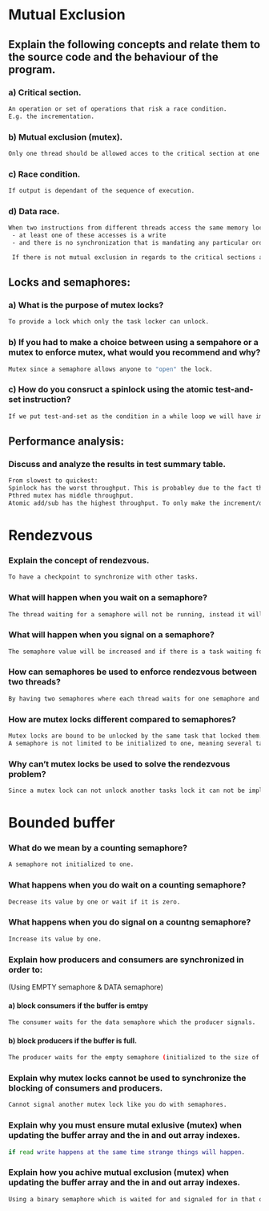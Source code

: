 # Mutual Exclusion
## Explain the following concepts and relate them to the source code and the behaviour of the program.

### a) Critical section.
```bash
An operation or set of operations that risk a race condition.
E.g. the incrementation.
```
### b) Mutual exclusion (mutex).
```bash
Only one thread should be allowed acces to the critical section at one time.
```
### c) Race condition.
```bash
If output is dependant of the sequence of execution.
```
### d) Data race.
```bash
When two instructions from different threads access the same memory location and:
 - at least one of these accesses is a write
 - and there is no synchronization that is mandating any particular order among these accesses.

 If there is not mutual exclusion in regards to the critical sections a data race will occure as the threads race towards incrementing.
```

## Locks and semaphores:
### a) What is the purpose of mutex locks?
```bash
To provide a lock which only the task locker can unlock.
```

### b) If you had to make a choice between using a sempahore or a mutex to enforce mutex, what would you recommend and why?
```bash
Mutex since a semaphore allows anyone to "open" the lock.
```

### c) How do you consruct a spinlock using the atomic test-and-set instruction?
```bash
If we put test-and-set as the condition in a while loop we will have implemented a spinlock.
```

## Performance analysis:

### Discuss and analyze the results in test summary table.
```bash
From slowest to quickest:
Spinlock has the worst throughput. This is probabley due to the fact that alot of resources are wasted looping to see if the lock is available. What we see is throughput and not latency. Latency is really spinlocks speciality. 
Pthred mutex has middle throughput. 
Atomic add/sub has the highest throughput. To only make the increment/decrement atomic (which the others also implement) is fastest. Since this just makes this section uninteruptable this means much lower overhead.
```

# Rendezvous
### Explain the concept of rendezvous.
```bash
To have a checkpoint to synchronize with other tasks.
```
### What will happen when you wait on a semaphore?
```bash
The thread waiting for a semaphore will not be running, instead it will be waiting in the ready queue. When you get the semaphore, its value will be decreased.
```
### What will happen when you signal on a semaphore?
```bash
The semaphore value will be increased and if there is a task waiting for the semaphore it will be signaled.
```
### How can semaphores be used to enforce rendezvous between two threads?
```bash
By having two semaphores where each thread waits for one semaphore and signals the other.
```
### How are mutex locks different compared to semaphores?
```bash
Mutex locks are bound to be unlocked by the same task that locked them. 
A semaphore is not limited to be initialized to one, meaning several tasks may use the same semaphore 
```
### Why can’t mutex locks be used to solve the rendezvous problem?
```bash
Since a mutex lock can not unlock another tasks lock it can not be implemented in the signaling way that we need for a lockstep.
```

# Bounded buffer

### What do we mean by a counting semaphore?
```bash
A semaphore not initialized to one.
```
### What happens when you do wait on a counting semaphore?
```bash
Decrease its value by one or wait if it is zero.
```
### What happens when you do signal on a countng semaphore?
```bash
Increase its value by one.
```
### Explain how producers and consumers are synchronized in order to:
(Using EMPTY semaphore & DATA semaphore)
#### a) block consumers if the buffer is emtpy
```bash
The consumer waits for the data semaphore which the producer signals.
```
#### b) block producers if the buffer is full.
```bash
The producer waits for the empty semaphore (initialized to the size of the buffer) which the consumer signals.
```
### Explain why mutex locks cannot be used to synchronize the blocking of consumers and producers.
```bash
Cannot signal another mutex lock like you do with semaphores.
```
### Explain why you must ensure mutal exlusive (mutex) when updating the buffer array and the in and out array indexes.
```bash
if read write happens at the same time strange things will happen.
```
### Explain how you achive mutual exclusion (mutex) when updating the buffer array and the in and out array indexes.
```bash
Using a binary semaphore which is waited for and signaled for in that order.
```
